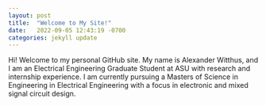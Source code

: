 ```yaml
---
layout: post
title:  "Welcome to My Site!"
date:   2022-09-05 12:43:19 -0700
categories: jekyll update
---
```

Hi! Welcome to my personal GitHub site. My name is Alexander Witthus, and I am an Electrical Engineering Graduate Student at ASU with research and internship experience.
I am currently pursuing a Masters of Science in Engineering in Electrical Engineering with a focus in electronic and mixed signal circuit design.

[jekyll-docs]: https://jekyllrb.com/docs/home
[jekyll-gh]:   https://github.com/jekyll/jekyll
[jekyll-talk]: https://talk.jekyllrb.com/
